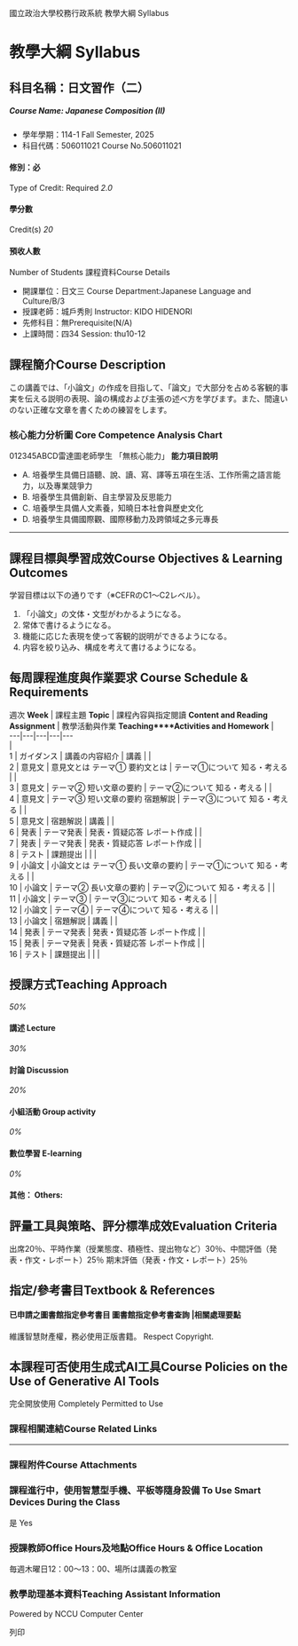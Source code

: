 國立政治大學校務行政系統 教學大綱 Syllabus
# 教學大綱 Syllabus
##  科目名稱：日文習作（二）
#####  Course Name: Japanese Composition (II)
  * 學年學期：114-1 Fall Semester, 2025 
  * 科目代碼：506011021 Course No.506011021


#### 修別：必
Type of Credit: Required 
_2.0_
#### 學分數
Credit(s)
_20_
#### 預收人數
Number of Students
課程資料Course Details
  * 開課單位：日文三 Course Department:Japanese Language and Culture/B/3 
  * 授課老師：城戶秀則 Instructor: KIDO HIDENORI 
  * 先修科目：無Prerequisite(N/A)
  * 上課時間：四34 Session: thu10-12


##  課程簡介Course Description
この講義では、「小論文」の作成を目指して、「論文」で大部分を占める客観的事実を伝える説明の表現、論の構成および主張の述べ方を学びます。また、間違いのない正確な文章を書くための練習をします。
###  核心能力分析圖 Core Competence Analysis Chart
012345ABCD雷達圖老師學生
「無核心能力」 
**能力項目說明**
  * A. 培養學生具備日語聽、說、讀、寫、譯等五項在生活、工作所需之語言能力，以及專業競爭力
  * B. 培養學生具備創新、自主學習及反思能力
  * C. 培養學生具備人文素養，知曉日本社會與歷史文化
  * D. 培養學生具備國際觀、國際移動力及跨領域之多元專長


* * *
##  課程目標與學習成效Course Objectives & Learning Outcomes 
学習目標は以下の通りです（※CEFRのC1～C2レベル）。
  1. 「小論文」の文体・文型がわかるようになる。
  2. 常体で書けるようになる。
  3. 機能に応じた表現を使って客観的説明ができるようになる。
  4. 内容を絞り込み、構成を考えて書けるようになる。


##  每周課程進度與作業要求 Course Schedule & Requirements
週次 **Week** |  課程主題 **Topic** |  課程內容與指定閱讀 **Content and Reading Assignment** |  教學活動與作業 **Teaching****Activities and Homework** |   
---|---|---|---|---  
|   
1 |  ガイダンス |  講義の内容紹介 |  講義 |  |   
2 |  意見文 |  意見文とは テーマ➀ 要約文とは |  テーマ➀について 知る・考える |  |   
3 |  意見文 |  テーマ➁ 短い文章の要約 |  テーマ➁について 知る・考える |  |   
4 |  意見文 |  テーマ➂ 短い文章の要約 宿題解説 |  テーマ➂について 知る・考える |  |   
5 |  意見文 |  宿題解説 |  講義 |  |   
6 |  発表 |  テーマ発表 |  発表・質疑応答 レポート作成 |  |   
7 |  発表 |  テーマ発表 |  発表・質疑応答 レポート作成 |  |   
8 |  テスト |  課題提出 |  |  |   
9 |  小論文 |  小論文とは テーマ➀ 長い文章の要約 |  テーマ➀について 知る・考える |  |   
10 |  小論文 |  テーマ➁ 長い文章の要約 |  テーマ➁について 知る・考える |  |   
11 |  小論文 |  テーマ➂ |  テーマ➂について 知る・考える |  |   
12 |  小論文 |  テーマ➃ |  テーマ➃について 知る・考える |  |   
13 |  小論文 |  宿題解説 |  講義 |  |   
14 |  発表 |  テーマ発表 |  発表・質疑応答 レポート作成 |  |   
15 |  発表 |  テーマ発表 |  発表・質疑応答 レポート作成 |  |   
16 |  テスト |  課題提出 |  |  |   
##  授課方式Teaching Approach
_50%_
####  講述 Lecture
_30%_
####  討論 Discussion
_20%_
####  小組活動 Group activity
_0%_
####  數位學習 E-learning
_0%_
####  其他： Others:
##  評量工具與策略、評分標準成效Evaluation Criteria
出席20％、平時作業（授業態度、積極性、提出物など）30％、中間評価（発表・作文・レポート）25％ 期末評価（発表・作文・レポート）25％
##  指定/參考書目Textbook & References
####  已申請之圖書館指定參考書目  圖書館指定參考書查詢 |相關處理要點
維護智慧財產權，務必使用正版書籍。 Respect Copyright.
##  本課程可否使用生成式AI工具Course Policies on the Use of Generative AI Tools
完全開放使用 Completely Permitted to Use
###  課程相關連結Course Related Links
* * *
###  課程附件Course Attachments
###  課程進行中，使用智慧型手機、平板等隨身設備 To Use Smart Devices During the Class
是  Yes
###  授課教師Office Hours及地點Office Hours & Office Location
毎週木曜日12：00～13：00、場所は講義の教室
###  教學助理基本資料Teaching Assistant Information
Powered by NCCU Computer Center
  
列印

